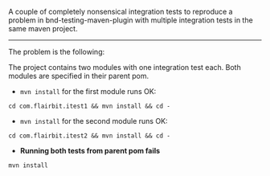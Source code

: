 A couple of completely nonsensical integration tests to reproduce a problem in bnd-testing-maven-plugin with multiple integration tests in the same maven project.

----
The problem is the following:

The project contains two modules with one integration test each. Both modules are specified in their parent pom.

* `mvn install` for the first module runs OK:

```
cd com.flairbit.itest1 && mvn install && cd -
```
* `mvn install` for the second module runs OK:

```
cd com.flairbit.itest2 && mvn install && cd -
```
* **Running both tests from parent pom fails**

```
mvn install
```

